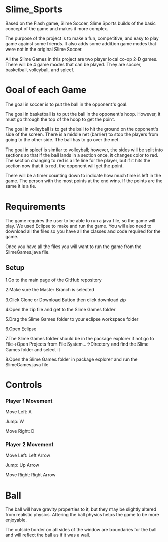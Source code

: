 # Slime_Sports
Based on the Flash game, Slime Soccer, Slime Sports builds of the basic concept of the game and makes it more complex.

The purpose of the project is to make a fun, competitive, and easy to play game against some friends.  It also adds some addition game modes that were not in the original Slime Soccer. 

All the Slime Games in this project are two player local co-op 2-D games. There will be 4 game modes that can be played. They are soccer, basketball, volleyball, and spleef.

# Goal of each Game
The goal in soccer is to put the ball in the opponent's goal.

The goal in basketball is to put the ball in the opponent's hoop.  However, it must go through the top of the hoop to get the point.

The goal in volleyball is to get the ball to hit the ground on the opponent's side of the screen.  There is a middle net (barrier) to stop the players from going to the other side.  The ball has to go over the net.

The goal in spleef is similar to volleyball; however, the sides will be split into sections so that if the ball lands in a section once, it changes color to red.  The section changing to red is a life line for the player, but if it hits the section now that it is red, the opponent will get the point.

There will be a timer counting down to indicate how much time is left in the game.  The person with the most points at the end wins.  If the points are the same it is a tie.

# Requirements
The game requires the user to be able to run a java file, so the game will play.  We used Eclipse to make and run the game.  You will also need to download all the files so you have all the classes and code required for the game.

Once you have all the files you will want to run the game from the SlimeGames.java file.

## Setup
1.Go to the main page of the GitHub repository

2.Make sure the Master Branch is selected

3.Click Clone or Download Button then click download zip

4.Open the zip file and get to the Slime Games folder

5.Drag the Slime Games folder to your eclipse workspace folder

6.Open Eclipse

7.The Slime Games folder should be in the package explorer if not go to File->Open Projects from File System...->Directory  and find the Slime Games folder and select it

8.Open the Slime Games folder in package explorer and run the SlimeGames.java file

# Controls
### Player 1 Movement 
Move Left: A

Jump: W

Move Right: D

### Player 2 Movement
Move Left: Left Arrow

Jump: Up Arrow

Move Right: Right Arrow

# Ball
The ball will have gravity properties to it, but they may be slightly altered from realistic physics.  Altering the ball physics helps the game to be more enjoyable.

The outside border on all sides of the window are boundaries for the ball and will reflect the ball as if it was a wall.
